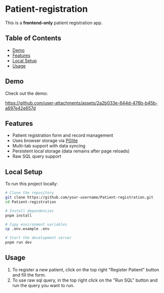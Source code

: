 # Patient-registration

This is a **frontend-only** patient registration app.

## Table of Contents

- [Demo](#demo)
- [Features](#features)
- [Local Setup](#local-setup)
- [Usage](#usage)

## Demo

Check out the demo:

https://github.com/user-attachments/assets/2a2b033e-644d-476b-b45b-a697e42e657d

## Features

- Patient registration form and record management
- Uses browser storage via [PGlite](https://github.com/electric-sql/pglite)
- Multi-tab support with data syncing
- Persistent local storage (data remains after page reloads)
- Raw SQL query support

## Local Setup

To run this project locally:

```bash
# Clone the repository
git clone https://github.com/your-username/Patient-registration.git
cd Patient-registration

# Install dependencies
pnpm install

# Copy environment variables
cp .env.example .env

# Start the development server
pnpm run dev
```

## Usage

1. To register a new patient, click on the top right "Register Patient" button and fill the form.
2. To use raw sql query, in the top right click on the "Run SQL" button and run the query you want to run.
